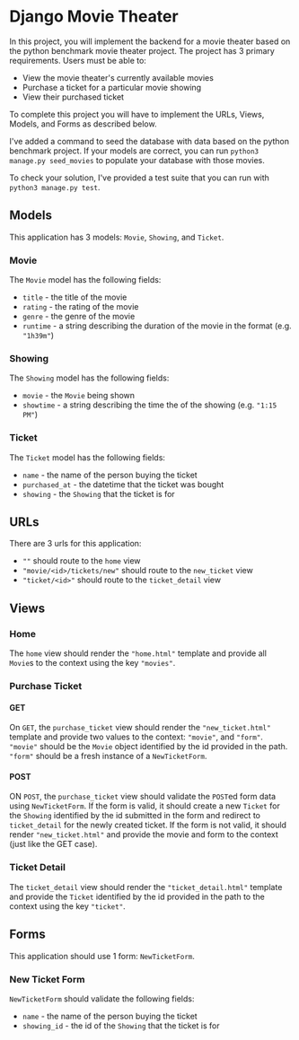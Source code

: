 # Django Movie Theater

In this project, you will implement the backend for a movie theater based on
the python benchmark movie theater project. The project has 3 primary
requirements. Users must be able to:

- View the movie theater's currently available movies
- Purchase a ticket for a particular movie showing
- View their purchased ticket

To complete this project you will have to implement the URLs, Views, Models, and
Forms as described below.

I've added a command to seed the database with data based on the python benchmark
project. If your models are correct, you can run `python3 manage.py seed_movies`
to populate your database with those movies.

To check your solution, I've provided a test suite that you can run with
`python3 manage.py test`.

## Models

This application has 3 models: `Movie`, `Showing`, and `Ticket`.

### Movie

The `Movie` model has the following fields:

- `title` - the title of the movie
- `rating` - the rating of the movie
- `genre` - the genre of the movie
- `runtime` - a string describing the duration of the movie in the format (e.g. `"1h39m"`)

### Showing

The `Showing` model has the following fields:

- `movie` - the `Movie` being shown
- `showtime` - a string describing the time the of the showing (e.g. `"1:15 PM"`)

### Ticket

The `Ticket` model has the following fields:

- `name` - the name of the person buying the ticket
- `purchased_at` - the datetime that the ticket was bought
- `showing` - the `Showing` that the ticket is for

## URLs

There are 3 urls for this application:

- `""` should route to the `home` view
- `"movie/<id>/tickets/new"` should route to the `new_ticket` view
- `"ticket/<id>"` should route to the `ticket_detail` view

## Views

### Home

The `home` view should render the `"home.html"` template and provide all
`Movie`s to the context using the key `"movies"`.

### Purchase Ticket

#### GET

On `GET`, the `purchase_ticket` view should render the `"new_ticket.html"`
template and provide two values to the context: `"movie"`, and `"form"`.
`"movie"` should be the `Movie` object identified by the id provided in
the path. `"form"` should be a fresh instance of a `NewTicketForm`.

#### POST

ON `POST`, the `purchase_ticket` view should validate the `POST`ed
form data using `NewTicketForm`. If the form is valid, it should create a new
`Ticket` for the `Showing` identified by the id submitted in the form and
redirect to `ticket_detail` for the newly created ticket. If the form is not
valid, it should render `"new_ticket.html"` and provide the movie and form
to the context (just like the GET case).

### Ticket Detail

The `ticket_detail` view should render the `"ticket_detail.html"` template
and provide the `Ticket` identified by the id provided in the path to the
context using the key `"ticket"`.

## Forms

This application should use 1 form: `NewTicketForm`.

### New Ticket Form

`NewTicketForm` should validate the following fields:

- `name` - the name of the person buying the ticket
- `showing_id` - the id of the `Showing` that the ticket is for